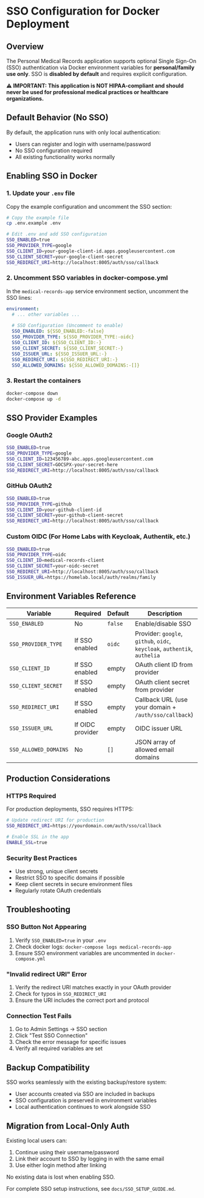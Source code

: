 # SSO Configuration for Docker Deployment

## Overview

The Personal Medical Records application supports optional Single Sign-On (SSO) authentication via Docker environment variables for **personal/family use only**. SSO is **disabled by default** and requires explicit configuration.

**⚠️ IMPORTANT: This application is NOT HIPAA-compliant and should never be used for professional medical practices or healthcare organizations.**

## Default Behavior (No SSO)

By default, the application runs with only local authentication:
- Users can register and login with username/password
- No SSO configuration required
- All existing functionality works normally

## Enabling SSO in Docker

### 1. Update your `.env` file

Copy the example configuration and uncomment the SSO section:

```bash
# Copy the example file
cp .env.example .env

# Edit .env and add SSO configuration
SSO_ENABLED=true
SSO_PROVIDER_TYPE=google
SSO_CLIENT_ID=your-google-client-id.apps.googleusercontent.com
SSO_CLIENT_SECRET=your-google-client-secret
SSO_REDIRECT_URI=http://localhost:8005/auth/sso/callback
```

### 2. Uncomment SSO variables in docker-compose.yml

In the `medical-records-app` service environment section, uncomment the SSO lines:

```yaml
environment:
  # ... other variables ...
  
  # SSO Configuration (Uncomment to enable)
  SSO_ENABLED: ${SSO_ENABLED:-false}
  SSO_PROVIDER_TYPE: ${SSO_PROVIDER_TYPE:-oidc}
  SSO_CLIENT_ID: ${SSO_CLIENT_ID:-}
  SSO_CLIENT_SECRET: ${SSO_CLIENT_SECRET:-}
  SSO_ISSUER_URL: ${SSO_ISSUER_URL:-}
  SSO_REDIRECT_URI: ${SSO_REDIRECT_URI:-}
  SSO_ALLOWED_DOMAINS: ${SSO_ALLOWED_DOMAINS:-[]}
```

### 3. Restart the containers

```bash
docker-compose down
docker-compose up -d
```

## SSO Provider Examples

### Google OAuth2
```bash
SSO_ENABLED=true
SSO_PROVIDER_TYPE=google
SSO_CLIENT_ID=123456789-abc.apps.googleusercontent.com
SSO_CLIENT_SECRET=GOCSPX-your-secret-here
SSO_REDIRECT_URI=http://localhost:8005/auth/sso/callback
```

### GitHub OAuth2
```bash
SSO_ENABLED=true
SSO_PROVIDER_TYPE=github
SSO_CLIENT_ID=your-github-client-id
SSO_CLIENT_SECRET=your-github-client-secret
SSO_REDIRECT_URI=http://localhost:8005/auth/sso/callback
```

### Custom OIDC (For Home Labs with Keycloak, Authentik, etc.)
```bash
SSO_ENABLED=true
SSO_PROVIDER_TYPE=oidc
SSO_CLIENT_ID=medical-records-client
SSO_CLIENT_SECRET=your-oidc-secret
SSO_REDIRECT_URI=http://localhost:8005/auth/sso/callback
SSO_ISSUER_URL=https://homelab.local/auth/realms/family
```

## Environment Variables Reference

| Variable | Required | Default | Description |
|----------|----------|---------|-------------|
| `SSO_ENABLED` | No | `false` | Enable/disable SSO |
| `SSO_PROVIDER_TYPE` | If SSO enabled | `oidc` | Provider: `google`, `github`, `oidc`, `keycloak`, `authentik`, `authelia` |
| `SSO_CLIENT_ID` | If SSO enabled | empty | OAuth client ID from provider |
| `SSO_CLIENT_SECRET` | If SSO enabled | empty | OAuth client secret from provider |
| `SSO_REDIRECT_URI` | If SSO enabled | empty | Callback URL (use your domain + `/auth/sso/callback`) |
| `SSO_ISSUER_URL` | If OIDC provider | empty | OIDC issuer URL |
| `SSO_ALLOWED_DOMAINS` | No | `[]` | JSON array of allowed email domains |

## Production Considerations

### HTTPS Required
For production deployments, SSO requires HTTPS:

```bash
# Update redirect URI for production
SSO_REDIRECT_URI=https://yourdomain.com/auth/sso/callback

# Enable SSL in the app
ENABLE_SSL=true
```

### Security Best Practices
- Use strong, unique client secrets
- Restrict SSO to specific domains if possible
- Keep client secrets in secure environment files
- Regularly rotate OAuth credentials

## Troubleshooting

### SSO Button Not Appearing
1. Verify `SSO_ENABLED=true` in your `.env`
2. Check docker logs: `docker-compose logs medical-records-app`
3. Ensure SSO environment variables are uncommented in `docker-compose.yml`

### "Invalid redirect URI" Error
1. Verify the redirect URI matches exactly in your OAuth provider
2. Check for typos in `SSO_REDIRECT_URI`
3. Ensure the URI includes the correct port and protocol

### Connection Test Fails
1. Go to Admin Settings → SSO section
2. Click "Test SSO Connection"
3. Check the error message for specific issues
4. Verify all required variables are set

## Backup Compatibility

SSO works seamlessly with the existing backup/restore system:
- User accounts created via SSO are included in backups
- SSO configuration is preserved in environment variables
- Local authentication continues to work alongside SSO

## Migration from Local-Only Auth

Existing local users can:
1. Continue using their username/password
2. Link their account to SSO by logging in with the same email
3. Use either login method after linking

No existing data is lost when enabling SSO.

For complete SSO setup instructions, see `docs/SSO_SETUP_GUIDE.md`.